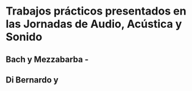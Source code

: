 # Trabajos prácticos presentados en las Jornadas de Audio, Acústica y Sonido

## Bach y Mezzabarba - 

## Di Bernardo y 

